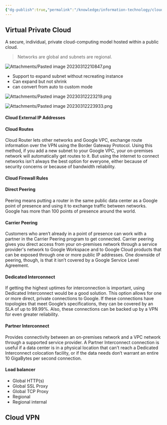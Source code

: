 ```yaml
---
{"dg-publish":true,"permalink":"/knowledge/information-technology/cloud/google-cloud/network/","dgPassFrontmatter":true}
---
```


## Virtual Private Cloud

A secure, individual, private cloud-computing model hosted within a public cloud. 

> Networks are global and subnets are regional.

![Attachments/Pasted image 20230312210847.png](/img/user/Attachments/Pasted%20image%2020230312210847.png)

- Support to expand subnet without recreating instance
- Can expand but not shrink
- can convert from auto to custom mode

![Attachments/Pasted image 20230312223219.png](/img/user/Attachments/Pasted%20image%2020230312223219.png)

![Attachments/Pasted image 20230312223933.png](/img/user/Attachments/Pasted%20image%2020230312223933.png)


#### Cloud External IP Addresses

#### Cloud Routes

Cloud Router lets other networks and Google VPC, exchange route information over the VPN using the Border Gateway Protocol. Using this method, if you add a new subnet to your Google VPC, your on-premises network will automatically get routes to it. But using the internet to connect networks isn't always the best option for everyone, either because of security concerns or because of bandwidth reliability.

#### Cloud Firewall Rules

#### Direct Peering

Peering means putting a router in the same public data center as a Google point of presence and using it to exchange traffic between networks. Google has more than 100 points of presence around the world.

#### Carrier Peering

Customers who aren’t already in a point of presence can work with a partner in the Carrier Peering program to get connected. Carrier peering gives you direct access from your on-premises network through a service provider's network to Google Workspace and to Google Cloud products that can be exposed through one or more public IP addresses. One downside of peering, though, is that it isn’t covered by a Google Service Level Agreement.

#### Dedicated Interconnect

If getting the highest uptimes for interconnection is important, using Dedicated Interconnect would be a good solution. This option allows for one or more direct, private connections to Google. If these connections have topologies that meet Google’s specifications, they can be covered by an SLA of up to 99.99%. Also, these connections can be backed up by a VPN for even greater reliability.

#### Partner Interconnect

Provides connectivity between an on-premises network and a VPC network through a supported service provider. A Partner Interconnect connection is useful if a data center is in a physical location that can't reach a Dedicated Interconnect colocation facility, or if the data needs don’t warrant an entire 10 GigaBytes per second connection.

#### Load balancer

- Global HTTP(s)
- Global SSL Proxy
- Global TCP Proxy
- Regional
- Regional internal

## Cloud VPN